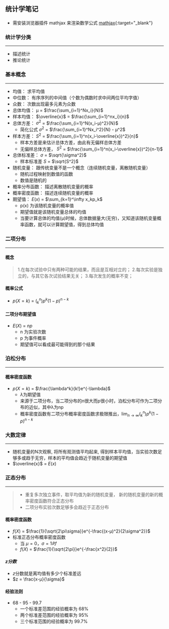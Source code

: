 ## 统计学笔记

#### 
* 需安装浏览器插件 mathjax 来渲染数学公式
[mathjax](https://chrome.google.com/webstore/detail/mathjax-plugin-for-github/ioemnmodlmafdkllaclgeombjnmnbima){:target="_blank"}

### 统计学分类
------
*  描述统计
* 推论统计

### 基本概念
------
* 均值： 求平均值
* 中位数： 有序序列的中间值（个数为偶数时求中间两位平均字值）
* 众数： 次数出现最多元素为众数
* 总体均值： μ = $\frac{\sum_{i=1}^Nx_i}{N}$
* 样本均值： $\overline{x}$ = $\frac{\sum_{i=1}^nx_i}{n}$
* 总体方差： $\sigma^2$ =  $\frac{\sum_{i=1}^N(x_i-μ)^2}{N}$
	* 简化公式  $\sigma^2$ =  $\frac{\sum_{i=1}^Nx_i^2}{N} - μ^2$
* 样本方差： $S^2$ =  $\frac{\sum_{i=1}^n(x_i-\overline{x})^2}{n}$
	- 样本方差是来估计总体方差，由此有无偏样总体方差
	- 无偏样总体方差， $S^2$ =  $\frac{\sum_{i=1}^n(x_i-\overline{x})^2}{n-1}$
* 总体标准差：  $\sigma$ = $\sqrt{\sigma^2}$
	-  样本标准差  $S$ = $\sqrt{S^2}$
* 随机变量： 跟传统变量不是一个概念（连续随机变量，离散随机变量）
	*  随机过程映射到数值的函数
	*  数值是随机的
* 概率分布函数： 描述离散随机变量的概率
* 概率密度函数： 描述连续随机变量的概率
* 期望值： $E(x)$ =  $\sum_{k=1}^\infty x_kp_k$
	*  p(x) 为该随机变量的概率值
	*  期望值就是该随机变量总体的均值
	*  当要计算总体的均值(μ)时候，总体数据量大(无穷)，又知道该随机变量概率函数，就可以计算期望值，得到总体均值

### 二项分布
------
#### 概念
> 1.在每次试验中只有两种可能的结果，而且是互相对立的；
> 2.每次实验是独立的，与其它各次试验结果无关；
> 3.每次发生的概率不变；
#### 概率公式
* $p(X=k)$ = $(_k^n)p^k(1-p)^{n-k}$
#### 二项分布期望值
* $E(X)$ = $np$
	* n 为实验次数
	* p 为事件概率
	* 期望值可以看成最可能得到的那个结果
	
### 泊松分布
------
#### 概率密度函数
* $p(X=k)$ = $\frac{\lambda^k}{k!}e^{-\lambda}$
	* $\lambda$为期望值
	* 来源于二项分布，当二项分布的n很大而p很小时，泊松分布可作为二项分布的近似，其中λ为np
	* 概率密度函数有二项分布概率密度函数求极限推出，$\lim_{n\to\infty}(_k^n)p^k(1-p)^{n-k}$

### 大数定律            
------
> 
 * 随机变量的N次观察, 将所有观测值平均起来,  得到样本平均值，当实验次数足够多或趋于无穷，样本的平均值会趋近于随机变量的期望值
 * $\overline{x}$ =  $E(x)$
 
### 正态分布
------
>* 重复多次独立事件，取平均值为新的随机变量， 新的随机变量的新的概率密度函数符合正态分布
>* 二项分布实验次数足够多会趋近于正态分布

#### 概率密度函数
* $f(X)$ = $\frac{1}{\sqrt{2\pi\sigma}}e^{-\frac{(x-μ)^2}{2\sigma^2}}$ 
* 标准正态分布概率密度函数
	* 当 $μ=0，\sigma=1时$
	* $f(X)$ = $\frac{1}{\sqrt{2\pi}}e^{-\frac{x^2}{2}}$ 

#### $z分数$
* $z$分数就是离均值有多少个标准差远
* $z = \frac{x-μ}{\sigma}$

#### 经验法则
* 68 - 95 - 99.7
	* 一个标准差范围的经验概率为 68%
	* 两个标准差范围的经验概率为 95%
	* 三个标准范围的经验概率为 99.7%

